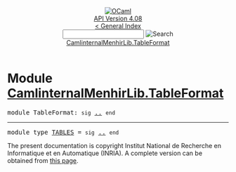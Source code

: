 <!-- ((! set title API !)) ((! set documentation !)) ((! set api !)) ((! set nobreadcrumb !)) -->
<div class="api"><header><nav class="toc brand"><a class="brand" href="https://ocaml.org/"><img src="colour-logo-gray.svg" class="svg" alt="OCaml"></a></nav><nav class="toc"><div class="toc_version"><a href="/docs" id="version-select">API Version 4.08</a></div><a href="index.html">&lt; General Index</a><div class="api_search"><input type="text" name="apisearch" id="api_search" oninput="mySearch(false);" onkeypress="this.oninput();" onclick="this.oninput();" onpaste="this.oninput();">
<img src="search_icon.svg" alt="Search" class="svg" onclick="mySearch(false)"></div>
<div id="search_results"></div><div class="toc_title"><a href="#top">CamlinternalMenhirLib.TableFormat</a></div><ul></ul></nav></header>

<h1>Module <a href="type_CamlinternalMenhirLib.TableFormat.html">CamlinternalMenhirLib.TableFormat</a></h1>

<pre><span id="MODULETableFormat"><span class="keyword">module</span> TableFormat</span>: <code class="code"><span class="keyword">sig</span></code> <a href="CamlinternalMenhirLib.TableFormat.html">..</a> <code class="code"><span class="keyword">end</span></code></pre><hr width="100%">

<pre><span id="MODULETYPETABLES"><span class="keyword">module type</span> <a href="CamlinternalMenhirLib.TableFormat.TABLES.html">TABLES</a></span> = <code class="code"><span class="keyword">sig</span></code> <a href="CamlinternalMenhirLib.TableFormat.TABLES.html">..</a> <code class="code"><span class="keyword">end</span></code></pre>
<div class="copyright">The present documentation is copyright Institut National de Recherche en Informatique et en Automatique (INRIA). A complete version can be obtained from <a href="http://caml.inria.fr/pub/docs/manual-ocaml/">this page</a>.</div></div>